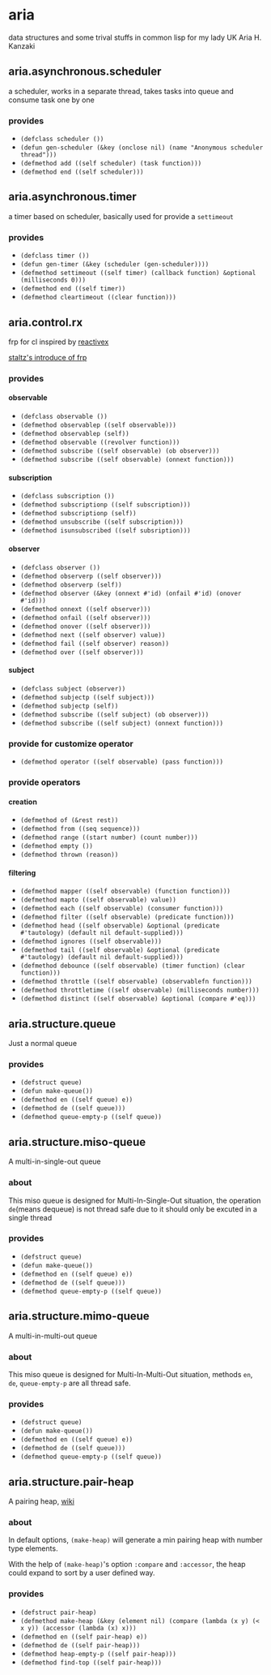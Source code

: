 # aria
data structures and some trival stuffs in common lisp for my lady UK Aria H. Kanzaki

## aria.asynchronous.scheduler
a scheduler, works in a separate thread, takes tasks into queue and consume task one by one

### provides
- `(defclass scheduler ())`
- `(defun gen-scheduler (&key (onclose nil) (name "Anonymous scheduler thread")))`
- `(defmethod add ((self scheduler) (task function)))`
- `(defmethod end ((self scheduler)))`

## aria.asynchronous.timer
a timer based on scheduler, basically used for provide a `settimeout`

### provides
- `(defclass timer ())`
- `(defun gen-timer (&key (scheduler (gen-scheduler))))`
- `(defmethod settimeout ((self timer) (callback function) &optional (milliseconds 0)))`
- `(defmethod end ((self timer))`
- `(defmethod cleartimeout ((clear function)))`

## aria.control.rx
frp for cl inspired by [reactivex](http://reactivex.io/)

[staltz's introduce of frp](https://gist.github.com/staltz/868e7e9bc2a7b8c1f754)

### provides

#### observable
- `(defclass observable ())`
- `(defmethod observablep ((self observable)))`
- `(defmethod observablep (self))`
- `(defmethod observable ((revolver function)))`
- `(defmethod subscribe ((self observable) (ob observer)))`
- `(defmethod subscribe ((self observable) (onnext function)))`

#### subscription
- `(defclass subscription ())`
- `(defmethod subscriptionp ((self subscription)))`
- `(defmethod subscriptionp (self))`
- `(defmethod unsubscribe ((self subscription)))`
- `(defmethod isunsubscribed ((self subsription)))`

#### observer
- `(defclass observer ())`
- `(defmethod observerp ((self observer)))`
- `(defmethod observerp (self))`
- `(defmethod observer (&key (onnext #'id) (onfail #'id) (onover #'id)))`
- `(defmethod onnext ((self observer)))`
- `(defmethod onfail ((self observer)))`
- `(defmethod onover ((self observer)))`
- `(defmethod next ((self observer) value))`
- `(defmethod fail ((self observer) reason))`
- `(defmethod over ((self observer)))`

#### subject
- `(defclass subject (observer))`
- `(defmethod subjectp ((self subject)))`
- `(defmethod subjectp (self))`
- `(defmethod subscribe ((self subject) (ob observer)))`
- `(defmethod subscribe ((self subject) (onnext function)))`

### provide for customize operator
- `(defmethod operator ((self observable) (pass function)))`

### provide operators

#### creation
- `(defmethod of (&rest rest))`
- `(defmethod from ((seq sequence)))`
- `(defmethod range ((start number) (count number)))`
- `(defmethod empty ())`
- `(defmethod thrown (reason))`

#### filtering
- `(defmethod mapper ((self observable) (function function)))`
- `(defmethod mapto ((self observable) value))`
- `(defmethod each ((self observable) (consumer function)))`
- `(defmethod filter ((self observable) (predicate function)))`
- `(defmethod head ((self observable) &optional (predicate #'tautology) (default nil default-supplied)))`
- `(defmethod ignores ((self observable)))`
- `(defmethod tail ((self observable) &optional (predicate #'tautology) (default nil default-supplied)))`
- `(defmethod debounce ((self observable) (timer function) (clear function)))`
- `(defmethod throttle ((self observable) (observablefn function)))`
- `(defmethod throttletime ((self observable) (milliseconds number)))`
- `(defmethod distinct ((self observable) &optional (compare #'eq)))`

## aria.structure.queue
Just a normal queue

### provides
- `(defstruct queue)`
- `(defun make-queue())`
- `(defmethod en ((self queue) e))`
- `(defmethod de ((self queue)))`
- `(defmethod queue-empty-p ((self queue))`

## aria.structure.miso-queue
A multi-in-single-out queue

### about
This miso queue is designed for Multi-In-Single-Out situation, the operation `de`(means dequeue) is not thread safe due to it should only be excuted in a single thread

### provides
- `(defstruct queue)`
- `(defun make-queue())`
- `(defmethod en ((self queue) e))`
- `(defmethod de ((self queue)))`
- `(defmethod queue-empty-p ((self queue))`

## aria.structure.mimo-queue
A multi-in-multi-out queue

### about
This miso queue is designed for Multi-In-Multi-Out situation, methods `en`, `de`, `queue-empty-p` are all thread safe.

### provides
- `(defstruct queue)`
- `(defun make-queue())`
- `(defmethod en ((self queue) e))`
- `(defmethod de ((self queue)))`
- `(defmethod queue-empty-p ((self queue))`

## aria.structure.pair-heap
A pairing heap, [wiki](https://en.wikipedia.org/wiki/Pairing_heap)

### about
In default options, `(make-heap)` will generate a min pairing heap with number type elements.

With the help of `(make-heap)`'s option `:compare` and `:accessor`, the heap could expand to sort by a user defined way.

### provides
- `(defstruct pair-heap)`
- `(defmethod make-heap (&key (element nil) (compare (lambda (x y) (< x y)) (accessor (lambda (x) x)))`
- `(defmethod en ((self pair-heap) e))`
- `(defmethod de ((self pair-heap)))`
- `(defmethod heap-empty-p ((self pair-heap)))`
- `(defmethod find-top ((self pair-heap)))`
